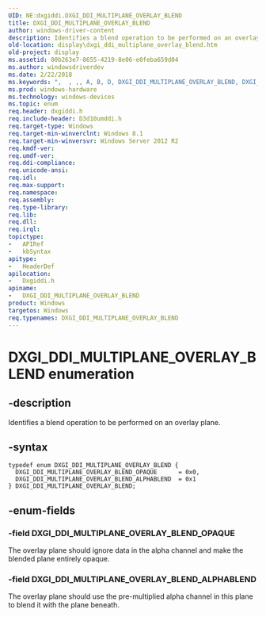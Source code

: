 ```yaml
---
UID: NE:dxgiddi.DXGI_DDI_MULTIPLANE_OVERLAY_BLEND
title: DXGI_DDI_MULTIPLANE_OVERLAY_BLEND
author: windows-driver-content
description: Identifies a blend operation to be performed on an overlay plane.
old-location: display\dxgi_ddi_multiplane_overlay_blend.htm
old-project: display
ms.assetid: 00b263e7-8655-4219-8e06-e0feba659d04
ms.author: windowsdriverdev
ms.date: 2/22/2018
ms.keywords: ",  , ,, A, B, D, DXGI_DDI_MULTIPLANE_OVERLAY_BLEND, DXGI_DDI_MULTIPLANE_OVERLAY_BLEND enumeration [Display Devices], DXGI_DDI_MULTIPLANE_OVERLAY_BLEND_ALPHABLEND, DXGI_DDI_MULTIPLANE_OVERLAY_BLEND_OPAQUE, E, G, I, L, M, N, O, P, R, T, U, V, X, Y, _, display.dxgi_ddi_multiplane_overlay_blend, dxgiddi/DXGI_DDI_MULTIPLANE_OVERLAY_BLEND, dxgiddi/DXGI_DDI_MULTIPLANE_OVERLAY_BLEND_ALPHABLEND, dxgiddi/DXGI_DDI_MULTIPLANE_OVERLAY_BLEND_OPAQUE"
ms.prod: windows-hardware
ms.technology: windows-devices
ms.topic: enum
req.header: dxgiddi.h
req.include-header: D3d10umddi.h
req.target-type: Windows
req.target-min-winverclnt: Windows 8.1
req.target-min-winversvr: Windows Server 2012 R2
req.kmdf-ver: 
req.umdf-ver: 
req.ddi-compliance: 
req.unicode-ansi: 
req.idl: 
req.max-support: 
req.namespace: 
req.assembly: 
req.type-library: 
req.lib: 
req.dll: 
req.irql: 
topictype:
-	APIRef
-	kbSyntax
apitype:
-	HeaderDef
apilocation:
-	Dxgiddi.h
apiname:
-	DXGI_DDI_MULTIPLANE_OVERLAY_BLEND
product: Windows
targetos: Windows
req.typenames: DXGI_DDI_MULTIPLANE_OVERLAY_BLEND
---
```


# DXGI_DDI_MULTIPLANE_OVERLAY_BLEND enumeration


## -description


Identifies a blend operation to be performed on an overlay plane.


## -syntax


````
typedef enum DXGI_DDI_MULTIPLANE_OVERLAY_BLEND { 
  DXGI_DDI_MULTIPLANE_OVERLAY_BLEND_OPAQUE      = 0x0,
  DXGI_DDI_MULTIPLANE_OVERLAY_BLEND_ALPHABLEND  = 0x1
} DXGI_DDI_MULTIPLANE_OVERLAY_BLEND;
````


## -enum-fields




### -field DXGI_DDI_MULTIPLANE_OVERLAY_BLEND_OPAQUE

The overlay plane should ignore data in the alpha channel and make the blended plane entirely opaque.


### -field DXGI_DDI_MULTIPLANE_OVERLAY_BLEND_ALPHABLEND

The overlay plane should use the pre-multiplied alpha channel in this plane to blend it with the plane beneath.

